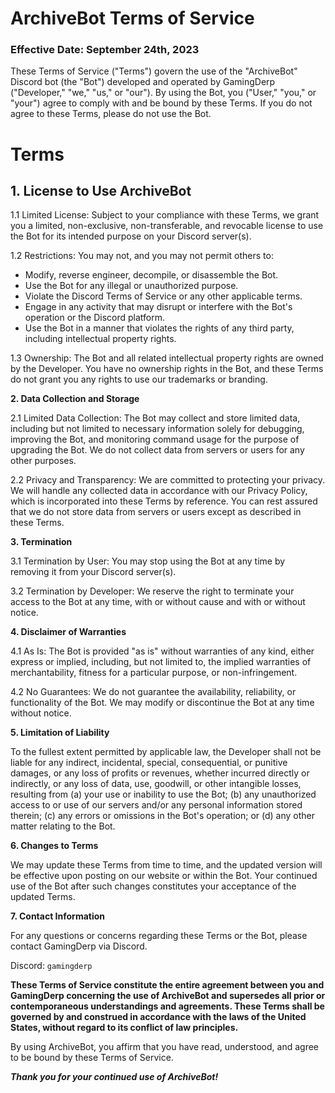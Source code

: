 # ArchiveBot Terms of Service

### Effective Date: September 24th, 2023

These Terms of Service ("Terms") govern the use of the "ArchiveBot" Discord bot (the "Bot") developed and operated by GamingDerp ("Developer," "we," "us," or "our"). By using the Bot, you ("User," "you," or "your") agree to comply with and be bound by these Terms. If you do not agree to these Terms, please do not use the Bot.

# Terms
## 1. License to Use ArchiveBot

1.1 Limited License: Subject to your compliance with these Terms, we grant you a limited, non-exclusive, non-transferable, and revocable license to use the Bot for its intended purpose on your Discord server(s).

1.2 Restrictions: You may not, and you may not permit others to:
- Modify, reverse engineer, decompile, or disassemble the Bot.
- Use the Bot for any illegal or unauthorized purpose.
- Violate the Discord Terms of Service or any other applicable terms.
- Engage in any activity that may disrupt or interfere with the Bot's operation or the Discord platform.
- Use the Bot in a manner that violates the rights of any third party, including intellectual property rights.

1.3 Ownership: The Bot and all related intellectual property rights are owned by the Developer. You have no ownership rights in the Bot, and these Terms do not grant you any rights to use our trademarks or branding.

**2. Data Collection and Storage**

2.1 Limited Data Collection: The Bot may collect and store limited data, including but not limited to necessary information solely for debugging, improving the Bot, and monitoring command usage for the purpose of upgrading the Bot. We do not collect data from servers or users for any other purposes.

2.2 Privacy and Transparency: We are committed to protecting your privacy. We will handle any collected data in accordance with our Privacy Policy, which is incorporated into these Terms by reference. You can rest assured that we do not store data from servers or users except as described in these Terms.

**3. Termination**

3.1 Termination by User: You may stop using the Bot at any time by removing it from your Discord server(s).

3.2 Termination by Developer: We reserve the right to terminate your access to the Bot at any time, with or without cause and with or without notice.

**4. Disclaimer of Warranties**

4.1 As Is: The Bot is provided "as is" without warranties of any kind, either express or implied, including, but not limited to, the implied warranties of merchantability, fitness for a particular purpose, or non-infringement.

4.2 No Guarantees: We do not guarantee the availability, reliability, or functionality of the Bot. We may modify or discontinue the Bot at any time without notice.

**5. Limitation of Liability**

To the fullest extent permitted by applicable law, the Developer shall not be liable for any indirect, incidental, special, consequential, or punitive damages, or any loss of profits or revenues, whether incurred directly or indirectly, or any loss of data, use, goodwill, or other intangible losses, resulting from (a) your use or inability to use the Bot; (b) any unauthorized access to or use of our servers and/or any personal information stored therein; (c) any errors or omissions in the Bot's operation; or (d) any other matter relating to the Bot.

**6. Changes to Terms**

We may update these Terms from time to time, and the updated version will be effective upon posting on our website or within the Bot. Your continued use of the Bot after such changes constitutes your acceptance of the updated Terms.

**7. Contact Information**

For any questions or concerns regarding these Terms or the Bot, please contact GamingDerp via Discord.

Discord: `gamingderp`

**These Terms of Service constitute the entire agreement between you and GamingDerp concerning the use of ArchiveBot and supersedes all prior or contemporaneous understandings and agreements. These Terms shall be governed by and construed in accordance with the laws of the United States, without regard to its conflict of law principles.**

By using ArchiveBot, you affirm that you have read, understood, and agree to be bound by these Terms of Service.

***Thank you for your continued use of ArchiveBot!***

